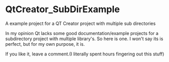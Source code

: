 # QtCreator_SubDirExample
A example project for a QT Creator project with multiple sub directories

In my opinion Qt lacks some good documentation/example projects for a subdirectory project with multiple library's.
So here is one. I won't say its is perfect, but for my own purpose, it is.

If you like it, leave a comment.(I literally spent hours fingering out this stuff)
